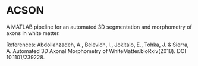 # ACSON
A MATLAB pipeline for an automated 3D segmentation and morphometry of axons in white matter. 


References:
Abdollahzadeh, A., Belevich, I., Jokitalo, E., Tohka, J. & Sierra, A. Automated 3D Axonal Morphometry of WhiteMatter.bioRxiv(2018). DOI 10.1101/239228.
